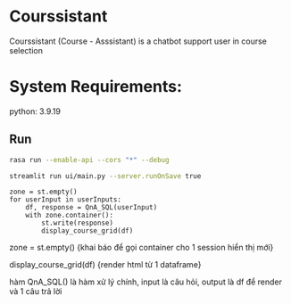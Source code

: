 # Courssistant
Courssistant (Course - Asssistant) is a chatbot support user in course selection

# System Requirements:

python: 3.9.19

## Run

```bash
rasa run --enable-api --cors "*" --debug
```

```bash
streamlit run ui/main.py --server.runOnSave true
```

```
zone = st.empty()
for userInput in userInputs:
    df, response = QnA_SQL(userInput)
    with zone.container():
        st.write(response)
        display_course_grid(df)        
```
zone = st.empty() {khai báo để gọi container cho 1 session hiển thị mới}

display_course_grid(df) {render html từ 1 dataframe}

hàm QnA_SQL() là hàm xử lý chính, input là câu hỏi, output là df để render và 1 câu trả lời